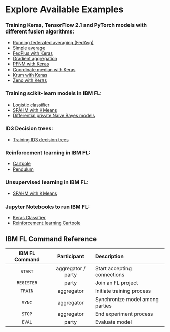 # Explore Available Examples

### Training Keras, TensorFlow 2.1 and PyTorch models with different fusion algorithms:
* [Running federated averaging (FedAvg)](fedavg)
* [Simple average](iter_avg)
* [FedPlus with Keras](fedplus)
* [Gradient aggregation](gradient_aggregation)
* [PFNM with Keras](pfnm)
* [Coordinate median with Keras](coordinate_median)
* [Krum with Keras](krum)
* [Zeno with Keras](zeno)

### Training scikit-learn models in IBM FL:
* [Logistic classifier](iter_avg)
* [SPAHM with KMeans](spahm)
* [Differential private Naive Bayes models](naive_bayes_dp)

### ID3 Decision trees:
* [Training ID3 decision trees](id3_dt)

### Reinforcement learning in IBM FL:
* [Cartpole](rl_cartpole)
* [Pendulum](rl_pendulum)

### Unsupervised learning in IBM FL:
* [SPAHM with KMeans](spahm)

### Jupyter Notebooks to run IBM FL:
* [Keras Classifier](../Notebooks/keras_classifier)
* [Reinforcement learning Cartpole](../Notebooks/cartpole)

## IBM FL Command Reference


| IBM FL Command | Participant | Description |
| :-----------: | :-----------: | :----------- |
| `START` | aggregator / party | Start accepting connections|
| `REGISTER` | party | Join an FL project |
| `TRAIN` | aggregator | Initiate training process |
| `SYNC` | aggregator | Synchronize model among parties |
| `STOP` | aggregator | End experiment process |
| `EVAL` | party | Evaluate model |

